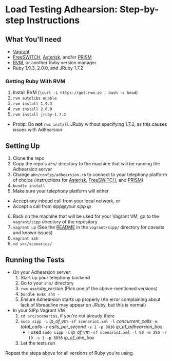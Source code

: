 # Load Testing Adhearsion: Step-by-step Instructions

## What You'll need
* [Vagrant](http://vagrantup.com)
* [FreeSWITCH](http://wiki.freeswitch.org/wiki/Installation_Guide), 
  [Asterisk](http://www.asterisk.org/downloads), and/or 
  [PRISM](http://voxeolabs.com/prism/)
* [RVM](https://rvm.io), or another Ruby version manager
* Ruby 1.9.3, 2.0.0, and JRuby 1.7.2

### Getting Ruby With RVM
1. Install RVM (`\curl -L https://get.rvm.io | bash -s head`)
2. `rvm autolibs enable`
3. `rvm install 1.9.3`
4. `rvm install 2.0.0`
5. `rvm install jruby-1.7.2`
  * Protip: Do __not__ `rvm install` JRuby without specifying 1.7.2, as this causes issues with Adhearsion

## Setting Up
1. Clone the repo
2. Copy the repo's `ahn/` directory to the machine that will be running the Adhearsion server
3. Change `ahn/config/adhearsion.rb` to connect to your telephony platform of choice (instructions for 
[Asterisk](http://adhearsion.com/docs/getting-started/asterisk), 
[FreeSWITCH](http://adhearsion.com/docs/getting-started/freeswitch), and [PRISM](http://adhearsion.com/docs/getting-started/prism))
4. `bundle install`
5. Make sure your telephony platform will either
  * Accept any inboud call from your local network, or
  * Accept a call from sipp@*your sipp ip* 
6. Back on the machine that will be used for your Vagrant VM, go to the `vagrant/sipp` directory of the repository
7. `vagrant up` (See the 
[README](https://github.com/mojolingo/ahn_perf_analysis/blob/master/vagrant/sipp/README.md) 
in the `vagrant/sipp/` directory for caveats and known issues)
8. `vagrant ssh`
9. `cd src/scenarios/`

## Running the Tests
* On your Adhearsion server:
  1. Start up your telephony backend
  2. Go to your `ahn/` directory
  3. `rvm use`*ruby\_version* (Pick one of the above-mentioned versions)
  3. `bundle exec ahn -`
  4. Ensure Adhearsion starts up properly (An error complaining about lack of libreadline may appear on JRuby, but this is normal)
* In your SIPp Vagrant VM
  1. `cd src/scenarios`, if you're not already there
  2. `sudo sipp -i` _ip\_of\_vm_ `-sf scenario1.xml -l` _concurrent\_calls_ `-m` _total\_calls_ `-r` _calls\_per\_second_ `-s 1 -p 8836` _ip\_of\_adhearsion\_box_
     * I used `sudo sipp -i` _ip\_of\_vm_ `-sf scenario1.xml -l 50 -m 250 -r 10 -s 1 -p 8836` _ip\_of\_ahn\_box_
  3. Let the tests run 

Repeat the steps above for all versions of Ruby you're using.
